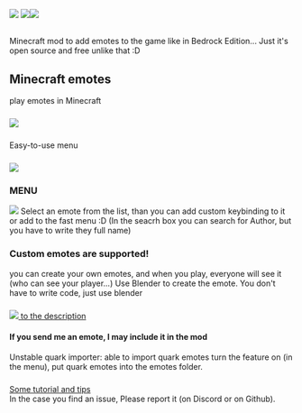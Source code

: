[![](https://img.shields.io/discord/737216980095991838?label=Discord)](https://discord.gg/6NfdRuE)
[![](http://cf.way2muchnoise.eu/title/emotecraft.svg)![](http://cf.way2muchnoise.eu/versions/emotecraft_latest.svg)](https://www.curseforge.com/minecraft/mc-mods/emotecraft)

##
Minecraft mod to add emotes to the game like in Bedrock Edition...
Just it's open source and free unlike that :D
## Minecraft emotes

play emotes in Minecraft
###
![](https://i.imgur.com/tWD40Fg.png)
###
Easy-to-use menu
###
![](https://i.imgur.com/etlReBO.png)

### MENU
![](https://i.imgur.com/t2aD77K.png)
Select an emote from the list, than you can add custom keybinding to it or add to the fast menu :D
(In the seacrh box you can search for Author, but you have to write they full name)

### Custom emotes are supported!
you can create your own emotes, and when you play, everyone will see it (who can see your player...)
Use Blender to create the emote. You don't have to write code, just use blender
###
[![](https://i.imgur.com/M3LBG6H.png)
to the description](https://kosmx.gitbook.io/emotecraft/)
#### If you send me an emote, I may include it in the mod

Unstable quark importer: able to import quark emotes
turn the feature on (in the menu), put quark emotes into the emotes folder.  
###
[Some tutorial and tips](https://kosmx.gitbook.io/emotecraft/)  
In the case you find an issue, Please report it (on Discord or on Github).
